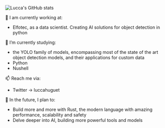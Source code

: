 ![Lucca's GitHub stats](https://github-readme-stats.vercel.app/api?username=luccahuguet&hide=&show_icons=true&theme=radical)

<!--
**luccahuguet/luccahuguet** is a ✨ _special_ ✨ repository because its `README.md` (this file) appears on your GitHub profile.

Here are some ideas to get you started:

-->
💼  I am currently working at:
 - Elfotec, as a data scientist. Creating AI solutions for object detection in python

🌱  I’m currently studying:
 - the YOLO family of models, encompassing most of the state of the art object detection models, and their applications for custom data
 - Python
 - Nushell

📫  Reach me via:
 - Twitter -> luccahuguet

🌆  In the future, I plan to:
 - Build more and more with Rust, the modern language with amazing performance, scalability and safety
 - Delve deeper into AI, building more powerful tools and models   
<!--
- 👯 I’m looking to collaborate on ...
- 🤔 I’m looking for help with ...
- 💬 Ask me about ...
- 📫 How to reach me: ...
- 😄 Pronouns: ...
- ⚡ Fun fact: ...
-->
